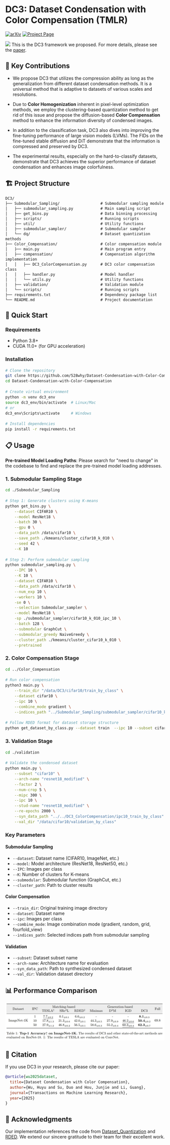 # DC3: Dataset Condensation with Color Compensation (TMLR)
[![arXiv](https://img.shields.io/badge/arXiv-2508.01139-b31b1b.svg)](https://arxiv.org/abs/2508.01139v1)
[![Project Page](https://img.shields.io/badge/Project-Page-blue.svg)](https://528why.github.io/DC3-Page/)


![](misc/DC3-Fig3V2.png)
This is the DC3 framework we proposed. For more details, please see the [paper](https://arxiv.org/abs/2508.01139).

<!-- ## 📖 Project Overview

Dataset condensation always faces a constitutive trade-off: balancing performance and fidelity under extreme compression.
Existing methods struggle with two bottlenecks: image-level selection methods (Coreset Selection, Dataset Quantization) suffer from inefficiency condensation, while pixel-level optimization (Dataset Distillation) introduces semantic distortion due to over-parameterization.
With empirical observations, we find that a critical problem in dataset condensation is the oversight of color's dual role as an information carrier and a basic semantic representation unit.
We argue that improving the colorfulness of condensed images is beneficial for representation learning.
Motivated by this, we propose **DC3**: a **D**ataset **C**ondensation framework with **C**olor **C**ompensation.
After a calibrated selection strategy, DC3 utilizes the latent diffusion model to enhance the color diversity of an image rather than creating a brand-new one. 
Extensive experiments demonstrate the superior performance and generalization of DC3 that outperforms SOTA methods across multiple benchmarks.
To the best of our knowledge, besides focusing on downstream tasks, DC3 is the first research to fine-tune pre-trained diffusion models with condensed datasets.
The FID results prove that training networks with our high-quality datasets is feasible without model collapse or other degradation issues. -->

## 🎯 Key Contributions

- We propose DC3 that utilizes the compression ability as long as the generalization from different dataset condensation methods. It is a universal method that is adaptive to datasets of various scales and resolutions.

- Due to **Color Homogenization** inherent in pixel-level optimization methods, we employ the clustering-based quantization method to get rid of this issue and propose the diffusion-based **Color Compensation** method to enhance the information diversity of condensed images.

- In addition to the classification task, DC3 also dives into improving the fine-tuning performance of large vision models (LVMs). The FIDs on the fine-tuned stable diffusion and DiT demonstrate that the information is compressed and preserved by DC3.

- The experimental results, especially on the hard-to-classify datasets, demonstrate that DC3 achieves the superior performance of dataset condensation and enhances image colorfulness.


## 🏗️ Project Structure

```
DC3/
├── Submodular_Sampling/                  # Submodular sampling module
│   ├── submodular_sampling.py            # Main sampling script
│   ├── get_bins.py                       # Data binning processing
│   ├── scripts/                          # Running scripts
│   ├── util/                             # Utility functions
│   ├── submodular_sampler/               # Submodular sampler
│   └── dq/                               # Dataset quantization methods
├── Color_Compensation/                   # Color compensation module
│   ├── main.py                           # Main program entry
│   ├── compensation/                     # Compensation algorithm implementation
│   │   ├── DC3_ColorCompensation.py      # DC3 color compensation class
│   │   ├── handler.py                    # Model handler
│   │   └── utils.py                      # Utility functions
│   ├── validation/                       # Validation module
│   └── scripts/                          # Running scripts
├── requirements.txt                      # Dependency package list
└── README.md                             # Project documentation
```


## 🚀 Quick Start

### Requirements

- Python 3.8+
- CUDA 11.0+ (for GPU acceleration)


### Installation

```bash
# Clone the repository
git clone https://github.com/528why/Dataset-Condensation-with-Color-Compensation.git
cd Dataset-Condensation-with-Color-Compensation

# Create virtual environment
python -m venv dc3_env
source dc3_env/bin/activate  # Linux/Mac
# or
dc3_env\Scripts\activate     # Windows

# Install dependencies
pip install -r requirements.txt
```

## 📋 Usage

**Pre-trained Model Loading Paths**: Please search for "need to change" in the codebase to find and replace the pre-trained model loading addresses.

### 1. Submodular Sampling Stage

```bash
cd ./Submodular_Sampling

# Step 1: Generate clusters using K-means
python get_bins.py \
    --dataset CIFAR10 \
    --model ResNet18 \
    --batch 30 \
    --gpu 0 \
    --data_path /data/cifar10 \
    --save_path ./kmeans/cluster_cifar10_k_010 \
    --seed 42 \
    --K 10

# Step 2: Perform submodular sampling
python submodular_sampling.py \
    --IPC 10 \
    --K 10 \
    --dataset CIFAR10 \
    --data_path /data/cifar10 \
    --num_exp 10 \
    --workers 10 \
    -se 0 \
    --selection Submodular_sampler \
    --model ResNet18 \
    -sp ./submodular_sampler/cifar10_k_010_ipc_10 \
    --batch 128 \
    --submodular GraphCut \
    --submodular_greedy NaiveGreedy \
    --cluster_path ./kmeans/cluster_cifar10_k_010 \
    --pretrained
```

### 2. Color Compensation Stage

```bash
cd ../Color_Compensation

# Run color compensation
python3 main.py \
    --train_dir "/data/DC3/cifar10/train_by_class" \
    --dataset cifar10 \
    --ipc 10 \
    --combine_mode gradient \
    --indices_path "../Submodular_Sampling/submodular_sampler/cifar10_k_010_ipc_10/sample.npy"

# Follow RDED format for dataset storage structure
python get_dataset_by_class.py --dataset train  --ipc 10 --subset cifar10 --combine_mode gradient 
```

### 3. Validation Stage

```bash
cd ./validation

# Validate the condensed dataset
python main.py \
    --subset "cifar10" \
    --arch-name "resnet18_modified" \
    --factor 2 \
    --num-crop 5 \
    --mipc 300 \
    --ipc 10 \
    --stud-name "resnet18_modified" \
    --re-epochs 2000 \
    --syn_data_path "../../DC3_ColorCompensation/ipc10_train_by_class" \
    --val_dir "/data/cifar10/validation_by_class"
```

### Key Parameters

#### Submodular Sampling
- `--dataset`: Dataset name (CIFAR10, ImageNet, etc.)
- `--model`: Model architecture (ResNet18, ResNet50, etc.)
- `--IPC`: Images per class
- `--K`: Number of clusters for K-means
- `--submodular`: Submodular function (GraphCut, etc.)
- `--cluster_path`: Path to cluster results

#### Color Compensation
- `--train_dir`: Original training image directory
- `--dataset`: Dataset name
- `--ipc`: Images per class
- `--combine_mode`: Image combination mode (gradient, random, grid, fourfold_view)
- `--indices_path`: Selected indices path from submodular sampling

#### Validation
- `--subset`: Dataset subset name
- `--arch-name`: Architecture name for evaluation
- `--syn_data_path`: Path to synthesized condensed dataset
- `--val_dir`: Validation dataset directory


## 📊 Performance Comparison
![](misc/DC3_ImageNet.png)




## 📝 Citation

If you use DC3 in your research, please cite our paper:

```bibtex
@article{wu2025dataset,
  title={Dataset Condensation with Color Compensation},
  author={Wu, Huyu and Su, Duo and Hou, Junjie and Li, Guang},
  journal={Transactions on Machine Learning Research},
  year={2025}
}
```


<!-- ## 📄 License

This project is licensed under the MIT License - see the [LICENSE](LICENSE) file for details. -->

<!-- ## 📞 Contact

- Project homepage: [GitHub Repository](https://github.com/your-repo/DC3)
- Issue reporting: [Issues](https://github.com/your-repo/DC3/issues)
- Email: your.email@institution.edu -->

## 🙏 Acknowledgments

Our implementation references the code from [Dataset_Quantization](https://github.com/magic-research/Dataset_Quantization) and [RDED](https://github.com/LINs-lab/RDED). We extend our sincere gratitude to their team for their excellent work.

